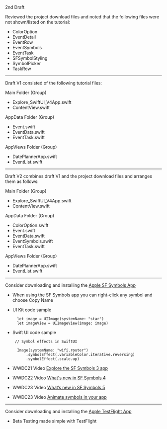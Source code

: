 2nd Draft

Reviewed the project download files and noted that the following files were not shown/listed on the tutorial:
* ColorOption
* EventDetail
* EventRow
* EventSymbols
* EventTask
* SFSymbolStyling
* SymbolPicker
* TaskRow

- - - -

Draft V1 consisted of the following tutorial files:

Main Folder (Group)
* Explore_SwiftUI_V4App.swift
* ContentView.swift

AppData Folder (Group)
* Event.swift
* EventData.swift
* EventTask.swift

AppViews Folder (Group)
* DatePlannerApp.swift
* EventList.swift

- - - - 

Draft V2 combines draft V1 and the project download files and arranges them as follows:

Main Folder (Group)
* Explore_SwiftUI_V4App.swift
* ContentView.swift

AppData Folder (Group)
* ColorOption.swift
* Event.swift
* EventData.swift
* EventSymbols.swift
* EventTask.swift

AppViews Folder (Group)
* DatePlannerApp.swift
* EventList.swift

- - - - 

Consider downloading and installing the [Apple SF Symbols App](https://developer.apple.com/sf-symbols/)

* When using the SF Symbols app you can right-click any symbol and choose Copy Name
* UI Kit code sample

        let image = UIImage(systemName: "star")
        let imageView = UIImageView(image: image)

* Swift UI code sample

       // Symbol effects in SwiftUI

        Image(systemName: "wifi.router")
            .symbolEffect(.variableColor.iterative.reversing)
            .symbolEffect(.scale.up)
  
* WWDC21 Video [Explore the SF Symbols 3 app](https://developer.apple.com/videos/play/wwdc2021/10288/)
* WWDC22 Video [What's new in SF Symbols 4](https://developer.apple.com/videos/play/wwdc2022/10157)
* WWDC23 Video [What’s new in SF Symbols 5](https://developer.apple.com/videos/play/wwdc2023/10197)
* WWDC23 Video [ Animate symbols in your app](https://developer.apple.com/videos/play/wwdc2023/10258)

- - - -

Consider downloading and installing the [Apple TestFlight App](https://developer.apple.com/testflight/)

* Beta Testing made simple with TestFlight

